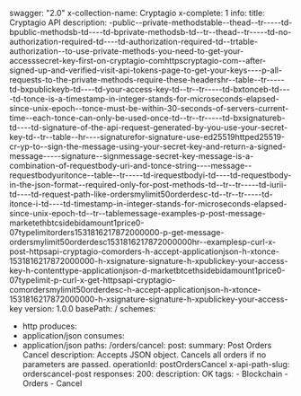 swagger: "2.0"
x-collection-name: Cryptagio
x-complete: 1
info:
  title: Cryptagio API
  description: -public--private-methodstable--thead--tr-----td-bpublic-methodsb-td----td-bprivate-methodsb-td--tr--thead--tr-----td-no-authorization-required-td----td-authorization-required-td--trtable-authorization--to-use-private-methods-you-need-to-get-your-accesssecret-key-first-on-cryptagio-comhttpscryptagio-com--after-signed-up-and-verified-visit-api-tokens-page-to-get-your-keys----p-all-requests-to-the-private-methods-require-these-headershr--table--tr-----td-bxpublickeyb-td----td-your-access-key-td--tr--tr-----td-bxtonceb-td----td-tonce-is-a-timestamp-in-integer-stands-for-microseconds-elapsed-since-unix-epoch--tonce-must-be-within-30-seconds-of-servers-current-time--each-tonce-can-only-be-used-once-td--tr--tr-----td-bxsignatureb-td----td-signature-of-the-api-request-generated-by-you-use-your-secret-key-td--tr--table--hr----signaturefor-signature-use-ed25519httped25519-cr-yp-to--sign-the-message-using-your-secret-key-and-return-a-signed-message-----signature--signmessage-secret-key-message-is-a-combination-of-requestbody-uri-and-tonce-string----message--requestbodyuritonce--table--tr-----td-irequestbodyi-td----td-requestbody-in-the-json-format--required-only-for-post-methods-td--tr--tr-----td-iurii-td----td-request-path-like-ordersmylimit50orderdesc-td--tr--tr-----td-itonce-i-td----td-timestamp-in-integer-stands-for-microseconds-elapsed-since-unix-epoch-td--tr--tablemessage-examples-p-post-message-marketethbtcsidebidamount1price0-07typelimitorders1531816217872000000-p-get-message-ordersmylimit50orderdesc1531816217872000000hr--examplesp-curl-x-post-httpsapi-cryptagio-comorders-h-accept-applicationjson-h-xtonce-1531816217872000000-h-xsignature-signature-h-xpublickey-your-access-key-h-contenttype-applicationjson-d-marketbtcethsidebidamount1price0-07typelimit-p-curl-x-get-httpsapi-cryptagio-comordersmylimit50orderdesc-h-accept-applicationjson-h-xtonce-1531816217872000000-h-xsignature-signature-h-xpublickey-your-access-key
  version: 1.0.0
basePath: /
schemes:
- http
produces:
- application/json
consumes:
- application/json
paths:
  /orders/cancel:
    post:
      summary: Post Orders Cancel
      description: Accepts JSON object. Cancels all orders if no parameters are passed.
      operationId: postOrdersCancel
      x-api-path-slug: orderscancel-post
      responses:
        200:
          description: OK
      tags:
      - Blockchain
      - Orders
      - Cancel